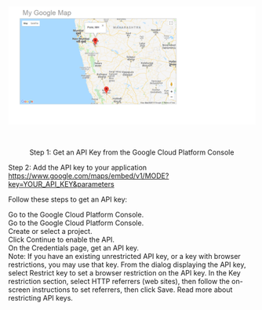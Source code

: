 <p align="center">
  <img src="https://github.com/4bhishekKasam/My-Google-Map-/blob/master/map.PNG"  width="750"/>
 </p>
 
<br/>

<p align="center">
Step 1: Get an API Key from the Google Cloud Platform Console

Step 2: Add the API key to your application
https://www.google.com/maps/embed/v1/MODE?key=YOUR_API_KEY&parameters

Follow these steps to get an API key:

Go to the Google Cloud Platform Console.<br/>
Go to the Google Cloud Platform Console.<br/>
Create or select a project.<br/>
Click Continue to enable the API.<br/>
On the Credentials page, get an API key. <br/>
Note: If you have an existing unrestricted API key, or a key with browser restrictions, you may use that key.
From the dialog displaying the API key, select Restrict key to set a browser restriction on the API key.
In the Key restriction section, select HTTP referrers (web sites), then follow the on-screen instructions to set referrers, then click Save. Read more about restricting API keys.

</p>
